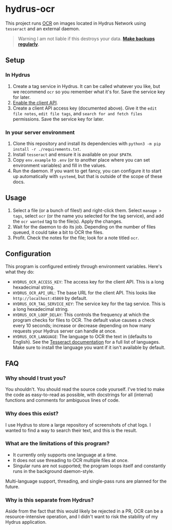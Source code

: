 # hydrus-ocr

This project runs [OCR](https://en.wikipedia.org/wiki/Optical_character_recognition) on images located in Hydrus Network using `tesseract` and an external daemon.

> Warning
> I am not liable if this destroys your data. **[Make backups regularly](https://hydrusnetwork.github.io/hydrus/getting_started_installing.html#backing_up)**.


## Setup

### In Hydrus
1. Create a tag service in Hydrus. It can be called whatever you like, but we recommend `ocr` so you remember what it's for. Save the service key for later.
2. [Enable the client API](https://hydrusnetwork.github.io/hydrus/client_api.html#enabling_the_api).
3. Create a client API access key (documented above). Give it the `edit file notes`, `edit file tags`, and `search for and fetch files` permissions. Save the service key for later.

### In your server environment
1. Clone this repository and install its dependencies with `python3 -m pip install -r ./requirements.txt`.
2. Install `tesseract` and ensure it is available on your `$PATH`.
3. Copy `env.example` to `.env` (or to another place where you can set environment variables) and fill in the values.
4. Run the daemon. If you want to get fancy, you can configure it to start up automatically with `systemd`, but that is outside of the scope of these docs.


## Usage
1. Select a file (or a bunch of files!) and right-click them. Select `manage > tags`, select `ocr` (or the name you selected for the tag service), and add the `ocr wanted` tag to the file(s). Apply the changes.
2. Wait for the daemon to do its job. Depending on the number of files queued, it could take a bit to OCR the files.
3. Profit. Check the notes for the file; look for a note titled `ocr`.


## Configuration
This program is configured entirely through environment variables. Here's what they do:
* `HYDRUS_OCR_ACCESS_KEY`: The access key for the client API. This is a long hexadecimal string.
* `HYDRUS_OCR_API_URL`: The base URL for the client API. This looks like `http://localhost:45869` by default.
* `HYDRUS_OCR_TAG_SERVICE_KEY`: The service key for the tag service. This is a long hexadecimal string.
* `HYDRUS_OCR_LOOP_DELAY`: This controls the frequency at which the program checks for files to OCR. The default value causes a check every 10 seconds; increase or decrease depending on how many requests your Hydrus server can handle at once.
* `HYDRUS_OCR_LANGUAGE`: The language to OCR the text in (defaults to English). See the [Tesseract documentation](https://tesseract-ocr.github.io/tessdoc/Data-Files) for a full list of languages. Make sure to install the language you want if it isn't available by default.


## FAQ
### Why should I trust you?
You shouldn't. You should read the source code yourself. I've tried to make the code as easy-to-read as possible, with docstrings for all (internal) functions and comments for ambiguous lines of code.

### Why does this exist?
I use Hydrus to store a large repository of screenshots of chat logs. I wanted to find a way to search their text, and this is the result.

### What are the limitations of this program?
* It currently only supports one language at a time.
* It does not use threading to OCR multiple files at once.
* Singular runs are not supported; the program loops itself and constantly runs in the background daemon-style.

Multi-language support, threading, and single-pass runs are planned for the future.

### Why is this separate from Hydrus?
Aside from the fact that this would likely be rejected in a PR, OCR can be a resource-intensive operation, and I didn't want to risk the stability of my Hydrus application.

